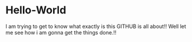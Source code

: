 # Hello-World
I am trying to get to know what exactly is this GITHUB is all about!!
Well let me see how i am gonna get the things done.!!
